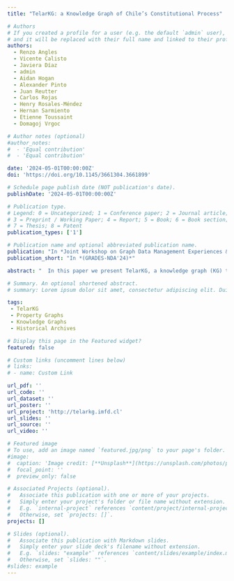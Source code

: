 ```yaml
---
title: "TelarKG: a Knowledge Graph of Chile’s Constitutional Process"

# Authors
# If you created a profile for a user (e.g. the default `admin` user), write the username (folder name) here
# and it will be replaced with their full name and linked to their profile.
authors:
  - Renzo Angles
  - Vicente Calisto
  - Javiera Díaz
  - admin
  - Aidan Hogan
  - Alexander Pinto
  - Juan Reutter
  - Carlos Rojas
  - Henry Rosales-Méndez
  - Hernan Sarmiento
  - Etienne Toussaint
  - Domagoj Vrgoc

# Author notes (optional)
#author_notes:
#  - 'Equal contribution'
#  - 'Equal contribution'

date: '2024-05-01T00:00:00Z'
doi: 'https://doi.org/10.1145/3661304.3661899'

# Schedule page publish date (NOT publication's date).
publishDate: '2024-05-01T00:00:00Z'

# Publication type.
# Legend: 0 = Uncategorized; 1 = Conference paper; 2 = Journal article;
# 3 = Preprint / Working Paper; 4 = Report; 5 = Book; 6 = Book section;
# 7 = Thesis; 8 = Patent
publication_types: ['1']

# Publication name and optional abbreviated publication name.
publication: "In *Joint Workshop on Graph Data Management Experiences & Systems (GRADES) and Network Data Analytics (NDA)*"
publication_short: "In *(GRADES-NDA'24)*"

abstract: "  In this paper we present TelarKG, a knowledge graph (KG) that consolidates multiple sources of information regarding the Chilean Constitutional process, particularly about the work of the members of the Constitutional Convention. TelarKG contains a wide range of public data, such as the materials from the commissions and information about the members' interventions and votes. In addition, the KG has been enriched with online user-generated content including posts from social networks related to the constitutional process, and transcriptions from the YouTube videos of the plenary sessions.  Among other features, TelarKG leverages the semantic similarity search capabilities of the MillenniumDB endpoint to compute text similarity among convention members' Twitter messages. Additionally, we employ Entity Linking techniques to identify references to members of the Convention and Parties within these messages. TelarKG constitutes one of the most comprehensive historical archives on a political event, enabling users to query and navigate through diverse aspects of Chile's constitutional process."

# Summary. An optional shortened abstract.
# summary: Lorem ipsum dolor sit amet, consectetur adipiscing elit. Duis posuere tellus ac convallis placerat. Proin tincidunt magna sed ex sollicitudin condimentum.

tags: 
 - TelarKG
 - Property Graphs
 - Knowledge Graphs
 - Historical Archives

# Display this page in the Featured widget?
featured: false

# Custom links (uncomment lines below)
# links:
# - name: Custom Link

url_pdf: ''
url_code: ''
url_dataset: ''
url_poster: ''
url_project: 'http://telarkg.imfd.cl'
url_slides: ''
url_source: ''
url_video: ''

# Featured image
# To use, add an image named `featured.jpg/png` to your page's folder.
#image:
#  caption: 'Image credit: [**Unsplash**](https://unsplash.com/photos/pLCdAaMFLTE)'
#  focal_point: ''
#  preview_only: false

# Associated Projects (optional).
#   Associate this publication with one or more of your projects.
#   Simply enter your project's folder or file name without extension.
#   E.g. `internal-project` references `content/project/internal-project/index.md`.
#   Otherwise, set `projects: []`.
projects: []

# Slides (optional).
#   Associate this publication with Markdown slides.
#   Simply enter your slide deck's filename without extension.
#   E.g. `slides: "example"` references `content/slides/example/index.md`.
#   Otherwise, set `slides: ""`.
#slides: example
---
```

